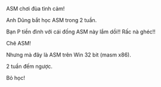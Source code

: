 ASM chơi đùa tình cảm!

Anh Dũng bắt học ASM trong 2 tuần.

Bạn P tiền đình với cái đống ASM này lắm dồi!! Rấc nà ghéc!!

Chê ASM!

Nhưng mà đây là ASM trên Win 32 bit (masm x86).

2 tuần đếm ngược.

Bỏ học!